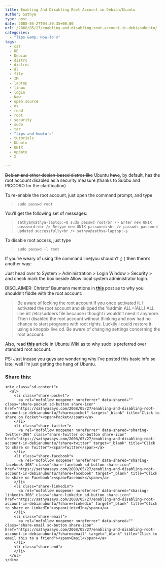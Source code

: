```yaml
---
title: Enabling And Disabling Root Account in Debian/Ubuntu
author: Sathya
type: post
date: 2008-05-27T04:30:35+00:00
url: /2008/05/27/enabling-and-disabling-root-account-in-debianubuntu/
categories:
  - "Tips &amp; How-To's"
tags:
  - cat
  - DE
  - Debian
  - distro
  - distros
  - dl
  - file
  - IM
  - laptop
  - linux
  - login
  - New
  - open source
  - os
  - read
  - root
  - security
  - sudo
  - tar
  - "tips-and-howto's"
  - tutorials
  - Ubuntu
  - UNIX
  - update
  - X

---
```

<span style="text-decoration: line-through;">Debian and other debian-based distros like</span> Ubuntu <span style="text-decoration: line-through;">have</span>, by default, has the root account disabled as a security measure.(thanks to Subbu and PICCORO for the clarification)

To re-enable the root account, just open the command prompt, and type

> `sudo passwd root`

You&#8217;ll get the following set of messages:

> `sathya@sathya-laptop:~$ sudo passwd root<br />
Enter new UNIX password:<br />
Retype new UNIX password:<br />
passwd: password updated successfully<br />
sathya@sathya-laptop:~$`

To disable root access, just type

> `sudo passwd -l root`

If you&#8217;re weary of using the command line(you shoudn&#8217;t ;) ) then there&#8217;s another way:
  
Just head over to System > Administration > Login Window > Security > and check mark the box beside Allow local system administrator login.

DISCLAIMER: Christof Baumann mentions in [**this**][1] post as to why you shouldn&#8217;t fiddle with the root account:

> Be aware of locking the root account if you once activated it. I activated the root account and skipped the %admin ALL=(ALL) ALL line int /etc/sudoers file because i thought i wouldn’t need it anymore. Then i disabled the root account without thinking and now had no chance to start programs with root rights. Luckily i could restore it using a knoppix live cd. Be aware of changing settings concerning the root account.

Also, read [**this**][2] article in Ubuntu Wiki as to why sudo is preferred over standard root account.

PS: Just incase you guys are wondering why I&#8217;ve posted this basic info so late, well I&#8217;m just getting the hang of Ubuntu.

<div class="sharedaddy sd-sharing-enabled">
  <div class="robots-nocontent sd-block sd-social sd-social-icon-text sd-sharing">
    <h3 class="sd-title">
      Share this:
    </h3>
    
    <div class="sd-content">
      <ul>
        <li class="share-pocket">
          <a rel="nofollow noopener noreferrer" data-shared="" class="share-pocket sd-button share-icon" href="https://sathyasays.com/2008/05/27/enabling-and-disabling-root-account-in-debianubuntu/?share=pocket" target="_blank" title="Click to share on Pocket"><span>Pocket</span></a>
        </li>
        <li class="share-twitter">
          <a rel="nofollow noopener noreferrer" data-shared="sharing-twitter-308" class="share-twitter sd-button share-icon" href="https://sathyasays.com/2008/05/27/enabling-and-disabling-root-account-in-debianubuntu/?share=twitter" target="_blank" title="Click to share on Twitter"><span>Twitter</span></a>
        </li>
        <li class="share-facebook">
          <a rel="nofollow noopener noreferrer" data-shared="sharing-facebook-308" class="share-facebook sd-button share-icon" href="https://sathyasays.com/2008/05/27/enabling-and-disabling-root-account-in-debianubuntu/?share=facebook" target="_blank" title="Click to share on Facebook"><span>Facebook</span></a>
        </li>
        <li class="share-linkedin">
          <a rel="nofollow noopener noreferrer" data-shared="sharing-linkedin-308" class="share-linkedin sd-button share-icon" href="https://sathyasays.com/2008/05/27/enabling-and-disabling-root-account-in-debianubuntu/?share=linkedin" target="_blank" title="Click to share on LinkedIn"><span>LinkedIn</span></a>
        </li>
        <li class="share-email">
          <a rel="nofollow noopener noreferrer" data-shared="" class="share-email sd-button share-icon" href="https://sathyasays.com/2008/05/27/enabling-and-disabling-root-account-in-debianubuntu/?share=email" target="_blank" title="Click to email this to a friend"><span>Email</span></a>
        </li>
        <li class="share-end">
        </li>
      </ul>
    </div>
  </div>
</div>

 [1]: http://www.ducea.com/2006/06/21/ubuntu-how-to-enable-the-root-account/
 [2]: https://help.ubuntu.com/community/RootSudo